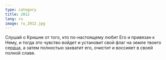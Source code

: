 ```yaml
---
type: category
title: 2012
lang: ru
image: ru_2012.jpg
---
```


Слушай о Кришне от того, кто по-настоящему любит Его и привязан к Нему, и тогда это чувство войдет и установит свой флаг на земле твоего сердца, а затем полностью захватит его, очистит и воссияет в своей полной славе.
